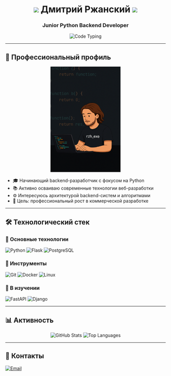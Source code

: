 <h1 align="center">
  <img src="https://media.giphy.com/media/v1.Y2lkPTc5MGI3NjExcTNsdWxqY2V5eXJvNG5tY2V6ZzR5Z2N6dGx4dGQ2a2JtYzB6eW1zbiZlcD12MV9pbnRlcm5hbF9naWZfYnlfaWQmY3Q9cw/26n7b7PjSOZJwVCmY/giphy.gif" width="40px"/>
  Дмитрий Ржанский
  <img src="https://media.giphy.com/media/v1.Y2lkPTc5MGI3NjExcTNsdWxqY2V5eXJvNG5tY2V6ZzR5Z2N6dGx4dGQ2a2JtYzB6eW1zbiZlcD12MV9pbnRlcm5hbF9naWZfYnlfaWQmY3Q9cw/26n7b7PjSOZJwVCmY/giphy.gif" width="40px"/>
</h1>

<h3 align="center">Junior Python Backend Developer</h3>

<p align="center">
  <img src="https://media.giphy.com/media/coxQHKASG60HrHtvkt/giphy.gif" width="400" alt="Code Typing"/>
</p>

---

## 📌 Профессиональный профиль

<p align="center">
  <img src="https://raw.githubusercontent.com/DmitryRzhansky/avatar/main/69a58d58-6f9a-4918-bb5c-0ade2c4caeef.png" width="220" alt="Professional Photo"/>
</p>

- 🎓 Начинающий backend-разработчик с фокусом на Python
- 📚 Активно осваиваю современные технологии веб-разработки
- ⚙️ Интересуюсь архитектурой backend-систем и алгоритмами
- 🎯 Цель: профессиональный рост в коммерческой разработке

---

## 🛠️ Технологический стек

### 🔹 Основные технологии
![Python](https://img.shields.io/badge/Python-3776AB?style=for-the-badge&logo=python&logoColor=white)
![Flask](https://img.shields.io/badge/Flask-000000?style=for-the-badge&logo=flask&logoColor=white)
![PostgreSQL](https://img.shields.io/badge/PostgreSQL-4169E1?style=for-the-badge&logo=postgresql&logoColor=white)

### 🔹 Инструменты
![Git](https://img.shields.io/badge/Git-F05032?style=for-the-badge&logo=git&logoColor=white)
![Docker](https://img.shields.io/badge/Docker-2496ED?style=for-the-badge&logo=docker&logoColor=white)
![Linux](https://img.shields.io/badge/Linux-FCC624?style=for-the-badge&logo=linux&logoColor=black)

### 🔹 В изучении
![FastAPI](https://img.shields.io/badge/FastAPI-009688?style=for-the-badge&logo=fastapi&logoColor=white)
![Django](https://img.shields.io/badge/Django-092E20?style=for-the-badge&logo=django&logoColor=white)

---

## 📊 Активность

<p align="center">
  <img src="https://github-readme-stats.vercel.app/api?username=DmitryRzhansky&show_icons=true&theme=dark" alt="GitHub Stats"/>
  <img src="https://github-readme-stats.vercel.app/api/top-langs/?username=DmitryRzhansky&layout=compact&theme=dark" alt="Top Languages"/>
</p>

---

## 📮 Контакты
  <a href="mailto:dima.rzhansky@gmail.com">
    <img src="https://img.shields.io/badge/Email-D14836?style=for-the-badge&logo=gmail&logoColor=white" alt="Email"/>
  </a>
